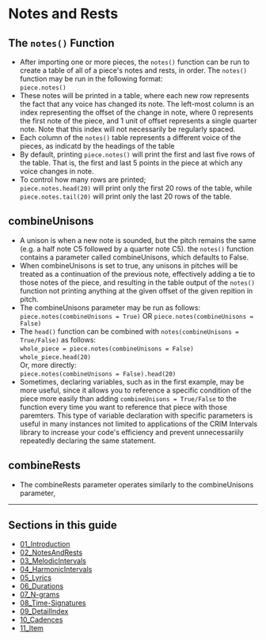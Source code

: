 # Notes and Rests

## The `notes()` Function
  * After importing one or more pieces, the `notes()` function can be run to create a table of all of a piece's notes and rests, in order. The `notes()` function may be run in the following format:  
`piece.notes()`  
  * These notes will be printed in a table, where each new row represents the fact that any voice has changed its note. The left-most column is an index representing the offset of the change in note, where 0 represents the first note of the piece, and 1 unit of offset represents a single quarter note. Note that this index will not necessarily be regularly spaced.  
  * Each column of the `notes()` table represents a different voice of the pieces, as indicatd by the headings of the table
  * By default, printing `piece.notes()` will print the first and last five rows of the table. That is, the first and last 5 points in the piece at which any voice changes in note.
  * To control how many rows are printed;  
`piece.notes.head(20)` will print only the first 20 rows of the table, while  
`piece.notes.tail(20)` will print only the last 20 rows of the table.

## combineUnisons

  * A unison is when a new note is sounded, but the pitch remains the same (e.g. a half note C5 followed by a quarter note C5). the `notes()` function contains a parameter called combineUnisons, which defaults to False.  
  * When combineUnisons is set to true, any unisons in pitches will be treated as a continuation of the previous note, effectively adding a tie to those notes of the piece, and resulting in the table output of the `notes()` function not printing anything at the given offset of the given repition in pitch.  
  * The combineUnisons parameter may be run as follows:  
`piece.notes(combineUnisons = True)` OR `piece.notes(combineUnisons = False)`  
  * The `head()` function can be combined with `notes(combineUnisons = True/False)` as follows:  
`whole_piece = piece.notes(combineUnisons = False)`  
`whole_piece.head(20)`  
Or, more directly:  
`piece.notes(combineUnisons = False).head(20)`
  * Sometimes, declaring variables, such as in the first example, may be more useful, since it allows you to reference a specific condition of the piece more easily than adding `combineUnisons = True/False` to the function every time you want to reference that piece with those paremters. This type of variable declaration with specific parameters is useful in many instances not limited to applications of the CRIM Intervals library to increase your code's efficiency and prevent unnecessariily repeatedly declaring the same statement.

## combineRests

  * The combineRests parameter operates similarly to the combineUnisons parameter, 

-----

## Sections in this guide
  * [01_Introduction](01_Introduction.md)
  * [02_NotesAndRests](02_NotesAndRests.md)
  * [03_MelodicIntervals](03_MelodicIntervals.md)
  * [04_HarmonicIntervals](04_HarmonicIntervals.md)
  * [05_Lyrics](05_Lyrics.md)
  * [06_Durations](06_Durations.md)
  * [07_N-grams](07_Ngrams.md)
  * [08_Time-Signatures](08_TimeSignatures.md)
  * [09_DetailIndex](09_DetailIndex.md)
  * [10_Cadences](10_Cadences.md)
  * [11_Item](link.to.item)